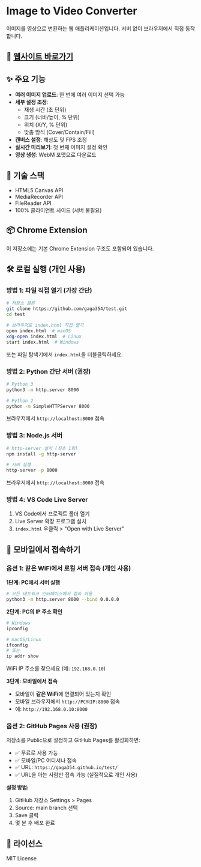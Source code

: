 # Image to Video Converter

이미지를 영상으로 변환하는 웹 애플리케이션입니다. 서버 없이 브라우저에서 직접 동작합니다.

## 🚀 [웹사이트 바로가기](https://gaga354.github.io/test/)

## ✨ 주요 기능

- **여러 이미지 업로드**: 한 번에 여러 이미지 선택 가능
- **세부 설정 조정**:
  - 재생 시간 (초 단위)
  - 크기 (너비/높이, % 단위)
  - 위치 (X/Y, % 단위)
  - 맞춤 방식 (Cover/Contain/Fill)
- **캔버스 설정**: 해상도 및 FPS 조정
- **실시간 미리보기**: 첫 번째 이미지 설정 확인
- **영상 생성**: WebM 포맷으로 다운로드

## 🔧 기술 스택

- HTML5 Canvas API
- MediaRecorder API
- FileReader API
- 100% 클라이언트 사이드 (서버 불필요)

## 📦 Chrome Extension

이 저장소에는 기본 Chrome Extension 구조도 포함되어 있습니다.

## 🛠️ 로컬 실행 (개인 사용)

### 방법 1: 파일 직접 열기 (가장 간단)
```bash
# 저장소 클론
git clone https://github.com/gaga354/test.git
cd test

# 브라우저로 index.html 직접 열기
open index.html  # macOS
xdg-open index.html  # Linux
start index.html  # Windows
```
또는 파일 탐색기에서 `index.html`을 더블클릭하세요.

### 방법 2: Python 간단 서버 (권장)
```bash
# Python 3
python3 -m http.server 8000

# Python 2
python -m SimpleHTTPServer 8000
```
브라우저에서 `http://localhost:8000` 접속

### 방법 3: Node.js 서버
```bash
# http-server 설치 (최초 1회)
npm install -g http-server

# 서버 실행
http-server -p 8000
```
브라우저에서 `http://localhost:8000` 접속

### 방법 4: VS Code Live Server
1. VS Code에서 프로젝트 폴더 열기
2. Live Server 확장 프로그램 설치
3. `index.html` 우클릭 > "Open with Live Server"

## 📱 모바일에서 접속하기

### 옵션 1: 같은 WiFi에서 로컬 서버 접속 (개인 사용)

**1단계: PC에서 서버 실행**
```bash
# 모든 네트워크 인터페이스에서 접속 허용
python3 -m http.server 8000 --bind 0.0.0.0
```

**2단계: PC의 IP 주소 확인**
```bash
# Windows
ipconfig

# macOS/Linux
ifconfig
# 또는
ip addr show
```
WiFi IP 주소를 찾으세요 (예: `192.168.0.10`)

**3단계: 모바일에서 접속**
- 모바일이 **같은 WiFi**에 연결되어 있는지 확인
- 모바일 브라우저에서 `http://PC의IP:8000` 접속
- 예: `http://192.168.0.10:8000`

### 옵션 2: GitHub Pages 사용 (권장)

저장소를 Public으로 설정하고 GitHub Pages를 활성화하면:
- ✅ 무료로 사용 가능
- ✅ 모바일/PC 어디서나 접속
- ✅ URL: `https://gaga354.github.io/test/`
- ✅ URL을 아는 사람만 접속 가능 (실질적으로 개인 사용)

**설정 방법:**
1. GitHub 저장소 Settings > Pages
2. Source: main branch 선택
3. Save 클릭
4. 몇 분 후 배포 완료

## 📝 라이선스

MIT License
